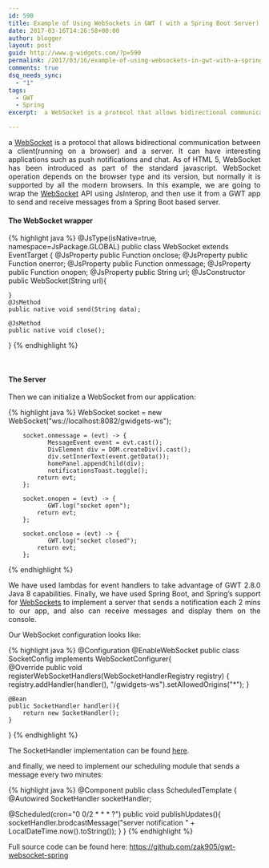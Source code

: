 ```yaml
---
id: 590
title: Example of Using WebSockets in GWT ( with a Spring Boot Server)
date: 2017-03-16T14:26:58+00:00
author: blogger
layout: post
guid: http://www.g-widgets.com/?p=590
permalink: /2017/03/16/example-of-using-websockets-in-gwt-with-a-spring-boot-server/
comments: true
dsq_needs_sync:
  - "1"
tags:
  - GWT
  - Spring
excerpt:  a WebSocket is a protocol that allows bidirectional communication between a client(running on a browser) and a server. It can have interesting applications such as push notifications and chat. As of HTML 5, WebSocket...

---
```

<p style="text-align:justify;">
  a <a href="https://www.html5rocks.com/en/tutorials/websockets/basics/">WebSocket</a> is a protocol that allows bidirectional communication between a client(running on a browser) and a server. It can have interesting applications such as push notifications and chat. As of HTML 5, WebSocket has been introduced as part of the standard javascript. WebSocket operation depends on the browser type and its version, but normally it is supported by all the modern browsers. In this example, we are going to wrap the <a href="https://developer.mozilla.org/en-US/docs/Web/API/WebSockets_API">WebSocket</a> API using JsInterop, and then use it from a GWT app to send and receive messages from a Spring Boot based server.
</p>


#### The WebSocket wrapper

{% highlight java  %}
@JsType(isNative=true, namespace=JsPackage.GLOBAL)
public class WebSocket extends EventTarget {
	@JsProperty
	public Function onclose;
	@JsProperty
	public Function onerror;
	@JsProperty
	public Function onmessage;
	@JsProperty
	public Function onopen;
	@JsProperty
	public String url;
	@JsConstructor
	public WebSocket(String url){
	
	}
	@JsMethod
	public native void send(String data);
	
	@JsMethod
	public native void close();
}
{% endhighlight %}

<br />

#### The Server

Then we can initialize a WebSocket from our application: 

{% highlight java  %}
    WebSocket socket = new WebSocket("ws://localhost:8082/gwidgets-ws");
		
		socket.onmessage = (evt) -> {
			   MessageEvent event = evt.cast();
			   DivElement div = DOM.createDiv().cast();
			   div.setInnerText(event.getData());
			   homePanel.appendChild(div);
			   notificationsToast.toggle();
			return evt;
		};
		
		socket.onopen = (evt) -> {  
			   GWT.log("socket open");
			return evt;
		};
		
		socket.onclose = (evt) -> {
			   GWT.log("socket closed");
			return evt;
		};
{% endhighlight %}

<p style="text-align:justify;">
  We have used lambdas for event handlers to take advantage of GWT 2.8.0 Java 8 capabilities. Finally, we have used Spring Boot, and Spring&#8217;s support for <a href="https://docs.spring.io/spring/docs/current/spring-framework-reference/html/websocket.html">WebSockets</a> to implement a server that sends a notification each 2 mins to our app, and also can receive messages and display them on the console.
</p>

Our WebSocket configuration looks like:

{% highlight java  %}
@Configuration
@EnableWebSocket
public class SocketConfig implements WebSocketConfigurer{	
	@Override
	public void registerWebSocketHandlers(WebSocketHandlerRegistry registry) {
		registry.addHandler(handler(), "/gwidgets-ws").setAllowedOrigins("*");
	}
	
	@Bean
	public SocketHandler handler(){
		return new SocketHandler();
	}
}
{% endhighlight %}

The SocketHandler implementation can be found [here](https://github.com/zak905/gwt-websocket-spring/blob/master/websocket-server/src/main/java/com/gwidgets/examples/SocketHandler.java). 

and finally, we need to implement our scheduling module that sends a message every two minutes: 

{% highlight java  %}
@Component
public class ScheduledTemplate {
   @Autowired
   SocketHandler socketHandler;

   @Scheduled(cron="0 0/2 * * * ?")
    public void publishUpdates(){
	   socketHandler.brodcastMessage("server notification " + LocalDateTime.now().toString());
    }
}
{% endhighlight %}

Full source code can be found here: <https://github.com/zak905/gwt-websocket-spring>
